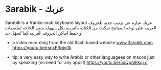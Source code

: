 # 3arabik - عربك

3arabik is a franko-arab keyboard layout
عربك عباره عن ترتيب جديد للحروف العربيه على لوحه المفاتيح تمكنك من الكتابه بالعربيه بكل سهوله بدون الحاجه لملصقات او حفظ اماكن الحروف العربيه
كَما تُسهّل جد

- a video recording from the old flash based website www.3arabik.com
https://youtu.be/rsnxFRqjy0k

- tip: a very easy way to write Arabic or other languagees on macos just by speaking (no need for any apps!)
https://youtu.be/5xQpAlRkqLc
